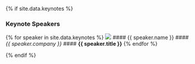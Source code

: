 {% if site.data.keynotes %} 

### Keynote Speakers

  {% for speaker in site.data.keynotes %}
    <img src="assets/img/{{ speaker.image }}"> 
    #### {{ speaker.name }}
    #### _{{ speaker.company }}_
    #### **{{ speaker.title }}**
  {% endfor %} 

{% endif %}
